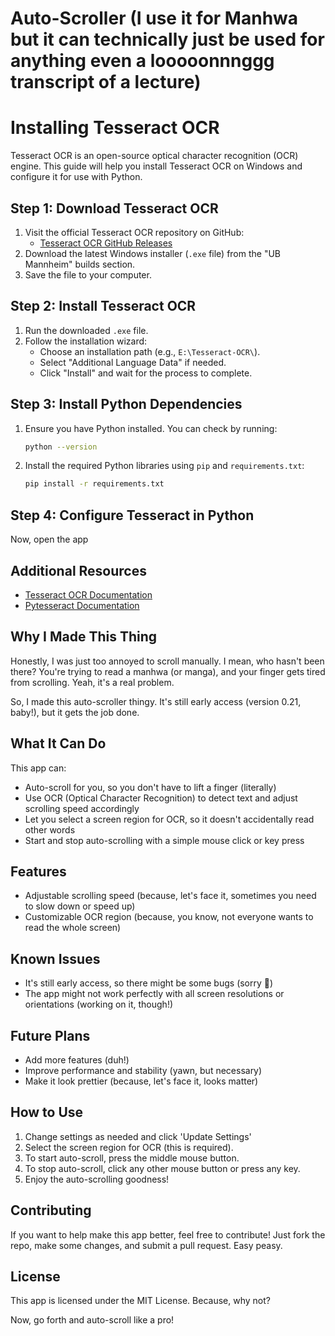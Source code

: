 # Auto-Scroller (I use it for Manhwa but it can technically just be used for anything even a looooonnnggg transcript of a lecture)

# Installing Tesseract OCR

Tesseract OCR is an open-source optical character recognition (OCR) engine. This guide will help you install Tesseract OCR on Windows and configure it for use with Python.

## Step 1: Download Tesseract OCR

1. Visit the official Tesseract OCR repository on GitHub:
   - [Tesseract OCR GitHub Releases](https://github.com/UB-Mannheim/tesseract/wiki)
2. Download the latest Windows installer (`.exe` file) from the "UB Mannheim" builds section.
3. Save the file to your computer.

## Step 2: Install Tesseract OCR

1. Run the downloaded `.exe` file.
2. Follow the installation wizard:
   - Choose an installation path (e.g., `E:\Tesseract-OCR\`).
   - Select "Additional Language Data" if needed.
   - Click "Install" and wait for the process to complete.

## Step 3: Install Python Dependencies

1. Ensure you have Python installed. You can check by running:
   ```sh
   python --version
   ```
2. Install the required Python libraries using `pip` and `requirements.txt`:
   ```sh
   pip install -r requirements.txt
   ```

## Step 4: Configure Tesseract in Python

Now, open the app 

## Additional Resources
- [Tesseract OCR Documentation](https://github.com/tesseract-ocr/tesseract)
- [Pytesseract Documentation](https://pypi.org/project/pytesseract/)


## Why I Made This Thing

Honestly, I was just too annoyed to scroll manually. I mean, who hasn't been there? You're trying to read a manhwa (or manga), and your finger gets tired from scrolling. Yeah, it's a real problem.

So, I made this auto-scroller thingy. It's still early access (version 0.21, baby!), but it gets the job done.

## What It Can Do

This app can:

* Auto-scroll for you, so you don't have to lift a finger (literally)
* Use OCR (Optical Character Recognition) to detect text and adjust scrolling speed accordingly
* Let you select a screen region for OCR, so it doesn't accidentally read other words
* Start and stop auto-scrolling with a simple mouse click or key press

## Features

* Adjustable scrolling speed (because, let's face it, sometimes you need to slow down or speed up)
* Customizable OCR region (because, you know, not everyone wants to read the whole screen)

## Known Issues

* It's still early access, so there might be some bugs (sorry 🥺)
* The app might not work perfectly with all screen resolutions or orientations (working on it, though!)

## Future Plans

* Add more features (duh!)
* Improve performance and stability (yawn, but necessary)
* Make it look prettier (because, let's face it, looks matter)

## How to Use
1. Change settings as needed and click 'Update Settings'
2. Select the screen region for OCR (this is required).
3. To start auto-scroll, press the middle mouse button.
4. To stop auto-scroll, click any other mouse button or press any key.
5. Enjoy the auto-scrolling goodness!

## Contributing

If you want to help make this app better, feel free to contribute! Just fork the repo, make some changes, and submit a pull request. Easy peasy.

## License

This app is licensed under the MIT License. Because, why not?

Now, go forth and auto-scroll like a pro!
